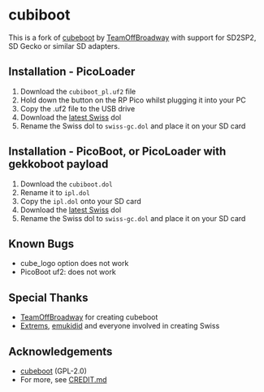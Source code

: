 # cubiboot

This is a fork of [cubeboot](https://github.com/OffBroadway/cubeboot) by [TeamOffBroadway](https://github.com/OffBroadway) with support for SD2SP2, SD Gecko or similar SD adapters.

## Installation - PicoLoader
1. Download the ```cubiboot_pl.uf2``` file
2. Hold down the button on the RP Pico whilst plugging it into your PC
3. Copy the .uf2 file to the USB drive
4. Download the [latest Swiss](https://github.com/emukidid/swiss-gc/releases/latest) dol
5. Rename the Swiss dol to ```swiss-gc.dol``` and place it on your SD card

## Installation - PicoBoot, or PicoLoader with gekkoboot payload
1. Download the ```cubiboot.dol```
2. Rename it to ```ipl.dol```
3. Copy the ```ipl.dol``` onto your SD card
4. Download the [latest Swiss](https://github.com/emukidid/swiss-gc/releases/latest) dol
5. Rename the Swiss dol to ```swiss-gc.dol``` and place it on your SD card

## Known Bugs
- cube_logo option does not work
- PicoBoot uf2: does not work

## Special Thanks
- [TeamOffBroadway](https://github.com/OffBroadway) for creating cubeboot
- [Extrems](https://github.com/Extrems), [emukidid](https://github.com/emukidid) and everyone involved in creating Swiss

## Acknowledgements
- [cubeboot](https://github.com/OffBroadway/cubeboot) (GPL-2.0)
- For more, see [CREDIT.md](https://github.com/makeo/cubiboot/blob/main/CREDIT.md)
